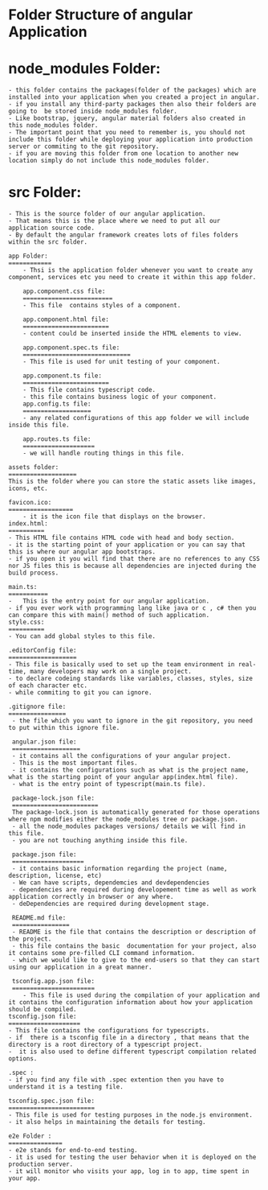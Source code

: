 Folder Structure of angular Application
========================================

node_modules Folder:
===================
    - this folder contains the packages(folder of the packages) which are installed into your application when you created a project in angular.
    - if you install any third-party packages then also their folders are going to  be stored inside node_modules folder.
    - Like bootstrap, jquery, angular material folders also created in this node_modules folder.
    - The important point that you need to remember is, you should not include this folder while deploying your application into production server or commiting to the git repository.
    - if you are moving this folder from one location to another new location simply do not include this node_modules folder.

src Folder:
===============
    - This is the source folder of our angular application.
    - That means this is the place where we need to put all our application source code.
    - By default the angular framework creates lots of files folders within the src folder.

    app Folder:
    ============
        - Thsi is the application folder whenever you want to create any component, services etc you need to create it within this app folder.

        app.component.css file:
        =========================
        - This file  contains styles of a component.

        app.component.html file:
        ========================
        - content could be inserted inside the HTML elements to view.

        app.component.spec.ts file:
        ==============================
        - This file is used for unit testing of your component.

        app.component.ts file:
        ========================
        - This file contains typescript code.
        - this file contains business logic of your component.
        app.config.ts file:
        ===================
        - any related configurations of this app folder we will include inside this file.

        app.routes.ts file:
        ====================
        - we will handle routing things in this file.

    assets folder:
    ===================
    This is the folder where you can store the static assets like images, icons, etc.

    favicon.ico:
    ==================
        - it is the icon file that displays on the browser.
    index.html:
    ==========
    - This HTML file contains HTML code with head and body section.
    - it is the starting point of your application or you can say that this is where our angular app bootstraps.
    - if you open it you will find that there are no references to any CSS nor JS files this is because all dependencies are injected during the build process.

    main.ts:
    ===========
    -   This is the entry point for our angular application.
    - if you ever work with programming lang like java or c , c# then you can compare this with main() method of such application.
    style.css:
    ==========
    - You can add global styles to this file.

    .editorConfig file:
    ===================
    - This file is basically used to set up the team environment in real-time, many developers may work on a single project.
    - to declare codeing standards like variables, classes, styles, size of each character etc. 
    - while commiting to git you can ignore.

    .gitignore file:
    ================
     - the file which you want to ignore in the git repository, you need to put within this ignore file.

     angular.json file:
     ===================
     - it contains all the configurations of your angular project.
     - This is the most important files.
     - it contains the configurations such as what is the project name, what is the starting point of your angular app(index.html file).
     - what is the entry point of typescript(main.ts file).

     package-lock.json file:
     ========================
     The package-lock.json is automatically generated for those operations where npm modifies either the node_modules tree or package.json.
     - all the node_modules packages versions/ details we will find in this file.
     - you are not touching anything inside this file.

     package.json file:
     ====================
     - it contains basic information regarding the project (name, description, license, etc)
     - We can have scripts, dependemcies and devdependencies
     - dependencies are required during developement time as well as work application correctly in browser or any where.
     - deDependencies are required during development stage.

     README.md file:
     ================
     - README is the file that contains the description or description of the project.
     - this file contains the basic  documentation for your project, also it contains some pre-filled CLI command information.
     - which we would like to give to the end-users so that they can start using our application in a great manner.

     tsconfig.app.json file:
     =======================
        - This file is used during the compilation of your application and it contains the configuration information about how your application should be compiled.
    tsconfig.json file:
    ====================
    - This file contains the configurations for typescripts.
    - if  there is a tsconfig file in a directory , that means that the directory is a root directory of a typescript project.
    -  it is also used to define different typescript compilation related options.

    .spec :
    - if you find any file with .spec extention then you have to understand it is a testing file.

    tsconfig.spec.json file:
    ========================
    - This file is used for testing purposes in the node.js environment.
    - it also helps in maintaining the details for testing.

    e2e Folder :
    ===============
    - e2e stands for end-to-end testing.
    - it is used for testing the user behavior when it is deployed on the production server.
    - it will monitor who visits your app, log in to app, time spent in your app.
